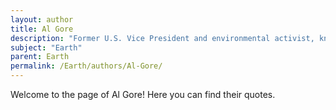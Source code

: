 ```yaml
---
layout: author
title: Al Gore
description: "Former U.S. Vice President and environmental activist, known for his advocacy on climate change, particularly through his documentary 'An Inconvenient Truth'."
subject: "Earth"
parent: Earth
permalink: /Earth/authors/Al-Gore/
---
```


Welcome to the page of Al Gore! Here you can find their quotes.
